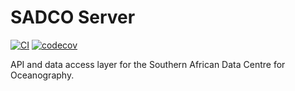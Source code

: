 # SADCO Server

[![CI](https://github.com/SAEON/sadco-server/actions/workflows/main.yml/badge.svg)](https://github.com/SAEON/sadco-server/actions/workflows/main.yml)
[![codecov](https://codecov.io/gh/SAEON/sadco-server/branch/main/graph/badge.svg)](https://codecov.io/gh/SAEON/sadco-server)

API and data access layer for the Southern African Data Centre for Oceanography.
